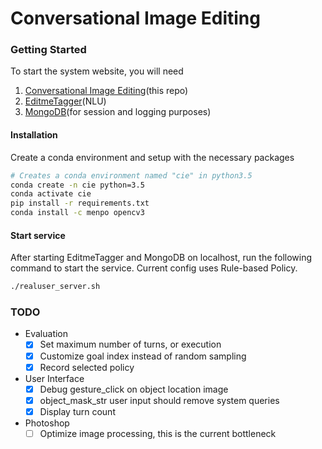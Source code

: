 # Conversational Image Editing

### Getting Started

To start the system website, you will need
1. [Conversational Image Editing](https://github.com/iammrhelo/ConversationalImageEditing)(this repo)
2. [EditmeTagger](https://github.com/iammrhelo/EditmeTagger)(NLU)
3. [MongoDB](https://docs.mongodb.com/manual/installation/#mongodb-community-edition)(for session and logging purposes)

#### Installation

Create a conda environment and setup with the necessary packages

```bash
# Creates a conda environment named "cie" in python3.5
conda create -n cie python=3.5
conda activate cie
pip install -r requirements.txt
conda install -c menpo opencv3 
```

#### Start service

After starting EditmeTagger and MongoDB on localhost, run the following command to start the service. Current config uses Rule-based Policy.
```bash
./realuser_server.sh
```

### TODO
* Evaluation
    - [x] Set maximum number of turns, or execution
    - [x] Customize goal index instead of random sampling
    - [x] Record selected policy

* User Interface
    - [x] Debug gesture_click on object location image
    - [x] object_mask_str user input should remove system queries
    - [x] Display turn count

* Photoshop
    - [ ] Optimize image processing, this is the current bottleneck
